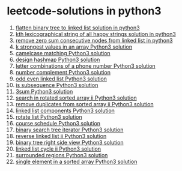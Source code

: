 # leetcode-solutions in python3
1. [flatten binary tree to linked list solution in python3](https://leetcode.com/problems/flatten-binary-tree-to-linked-list/discuss/681774/python3-solution-using-postorder-traversal-o1-space-complexity) </br>
2. [kth lexicographical string of all happy strings solution in python3](https://leetcode.com/problems/the-k-th-lexicographical-string-of-all-happy-strings-of-length-n/discuss/676440/python3-on-solution-using-math-with-clear-explanation)
3. [remove zero sum consecutive nodes from linked list in python3](https://leetcode.com/problems/remove-zero-sum-consecutive-nodes-from-linked-list/discuss/675308/python3-simple-solution)
4. [k strongest values in an array Python3 solution](https://leetcode.com/problems/the-k-strongest-values-in-an-array/discuss/674710/python3-solution-beats-100-of-submissions)
5. [camelcase matching Python3 solution](https://leetcode.com/problems/camelcase-matching/discuss/673354/simple-solution-in-python3-olenquerieslenpattern)
6. [design hashmap Python3 solution](https://leetcode.com/problems/design-hashmap/discuss/452263/python3-simple-solution-put-o1-get-o1-remove-o1)
7. [letter combinations of a phone number Python3 solution](https://leetcode.com/problems/letter-combinations-of-a-phone-number/discuss/466119/python3-solution-using-backtracking)
8. [number complement Python3 solution](https://leetcode.com/problems/number-complement/discuss/450983/python3) </br>
9. [odd even linked list Python3 solution](https://leetcode.com/problems/odd-even-linked-list/discuss/670962/python3-simple-solution-in-on) </br>
10. [is subsequence Python3 solution](https://leetcode.com/problems/is-subsequence/discuss/450936/python3-on) </br>
11. [3sum Python3 solution](https://leetcode.com/problems/3sum/discuss/509304/Python3-0(n2)-solution) </br>
12. [search in rotated sorted array ii Python3 solution](https://leetcode.com/problems/search-in-rotated-sorted-array-ii/discuss/509530/Python3-Solution-O(n)-in-worst-case) </br>
13. [remove duplicates from sorted array ii Python3 solution](https://leetcode.com/problems/remove-duplicates-from-sorted-array-ii/discuss/509355/python3-on-time-on-space) </br>
14. [linked list components Python3 solution](https://leetcode.com/problems/linked-list-components/discuss/672843/python3-simple-and-straightforward-on-soluiton) </br>
15. [rotate list Python3 solution](https://leetcode.com/problems/rotate-list/discuss/509348/python3-on-time) </br>
16. [course schedule Python3 solution](https://leetcode.com/problems/course-schedule/discuss/528682/Python3-solution-using-DFS-to-check-for-the-cycle-in-the-graph) </br>
17. [binary search tree iterator Python3 solution](https://leetcode.com/problems/binary-search-tree-iterator/discuss/512926/python3-solution-using-queue) </br>
18. [reverse linked list ii Python3 solution](https://leetcode.com/problems/reverse-linked-list-ii/discuss/509552/python3-solution-in-single-pass-and-o1-space) </br>
19. [binary tree right side view Python3 solution](https://leetcode.com/problems/binary-tree-right-side-view/discuss/512934/python3-solution) </br>
20. [linked list cycle ii Python3 solution](https://leetcode.com/problems/linked-list-cycle-ii/discuss/488739/Python3-two-pointer-approach) </br>
21. [surrounded regions Python3 solution](https://leetcodex.xyz/problems/surrounded-regions/discuss/526539/Python3-dfs-solution) </br>
22. [single element in a sorted array Python3 solution](https://leetcodex.xyz/problems/single-element-in-a-sorted-array/discuss/509638/Python3-using-xor) </br>
